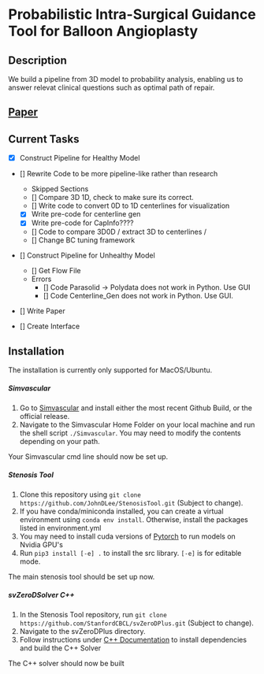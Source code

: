 # Probabilistic Intra-Surgical Guidance Tool for Balloon Angioplasty


## Description

We build a pipeline from 3D model to probability analysis, enabling us to answer relevat clinical questions such as optimal path of repair.

## [Paper](NULL)

## Current Tasks

- [x] Construct Pipeline for Healthy Model

- [] Rewrite Code to be more pipeline-like rather than research
    - Skipped Sections
    - [] Compare 3D 1D, check to make sure its correct.
    - [] Write code to convert 0D to 1D centerlines for visualization
    - [x] Write pre-code for centerline gen
    - [x] Write pre-code for CapInfo????
    - [] Code to compare 3D0D /  extract 3D to centerlines / 
    - [] Change BC tuning framework

- [] Construct Pipeline for Unhealthy Model
    - [] Get Flow File
    - Errors
        - [] Code Parasolid -> Polydata does not work in Python. Use GUI
        - [] Code Centerline_Gen does not work in Python. Use GUI.
- [] Write Paper
- [] Create Interface

## Installation

The installation is currently only supported for MacOS/Ubuntu.

##### Simvascular

1. Go to [Simvascular](https://github.com/SimVascular/SimVascular) and install either the most recent Github Build, or the official release.
2. Navigate to the Simvascular Home Folder on your local machine and run the shell script `./Simvascular`. You may need to modify the contents depending on your path.

Your Simvascular cmd line should now be set up.

##### Stenosis Tool

1. Clone this repository using `git clone https://github.com/JohnDLee/StenosisTool.git` (Subject to change).
2. If you have conda/miniconda installed, you can create a virtual environment using `conda env install`. Otherwise, install the packages listed in environment.yml
3. You may need to install cuda versions of [Pytorch](https://pytorch.org/get-started/locally/) to run models on Nvidia GPU's
4. Run `pip3 install [-e] .` to install the src library. `[-e]` is for editable mode.

The main stenosis tool should be set up now.

##### svZeroDSolver C++

1. In the Stenosis Tool repository, run `git clone https://github.com/StanfordCBCL/svZeroDPlus.git` (Subject to change).
2. Navigate to the svZeroDPlus directory.
3. Follow instructions under [C++ Documentation](https://stanfordcbcl.github.io/svZeroDPlus/cpp/) to install dependencies and build the C++ Solver

The C++ solver should now be built
